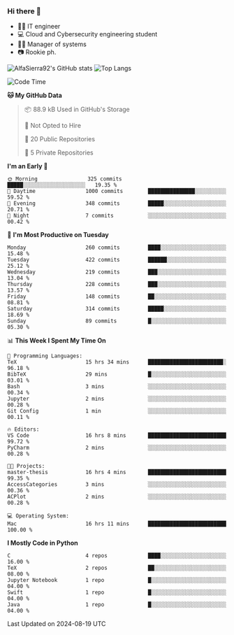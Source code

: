 ### Hi there 👋
- 👨‍💻 IT engineer
- 💻 Cloud and Cybersecurity engineering student
- 👨‍💼 Manager of systems
- 📷 Rookie ph.


![AlfaSierra92's GitHub stats](https://github-readme-stats.vercel.app/api?username=AlfaSierra92&theme=nord)
![Top Langs](https://github-readme-stats.vercel.app/api/top-langs/?username=AlfaSierra92&theme=nord&layout=compact)

<!--START_SECTION:waka-->
![Code Time](http://img.shields.io/badge/Code%20Time-173%20hrs%2024%20mins-blue)

**🐱 My GitHub Data** 

> 📦 88.9 kB Used in GitHub's Storage 
 > 
> 🚫 Not Opted to Hire
 > 
> 📜 20 Public Repositories 
 > 
> 🔑 5 Private Repositories 
 > 
**I'm an Early 🐤** 

```text
🌞 Morning                325 commits         █████░░░░░░░░░░░░░░░░░░░░   19.35 % 
🌆 Daytime                1000 commits        ███████████████░░░░░░░░░░   59.52 % 
🌃 Evening                348 commits         █████░░░░░░░░░░░░░░░░░░░░   20.71 % 
🌙 Night                  7 commits           ░░░░░░░░░░░░░░░░░░░░░░░░░   00.42 % 
```
📅 **I'm Most Productive on Tuesday** 

```text
Monday                   260 commits         ████░░░░░░░░░░░░░░░░░░░░░   15.48 % 
Tuesday                  422 commits         ██████░░░░░░░░░░░░░░░░░░░   25.12 % 
Wednesday                219 commits         ███░░░░░░░░░░░░░░░░░░░░░░   13.04 % 
Thursday                 228 commits         ███░░░░░░░░░░░░░░░░░░░░░░   13.57 % 
Friday                   148 commits         ██░░░░░░░░░░░░░░░░░░░░░░░   08.81 % 
Saturday                 314 commits         █████░░░░░░░░░░░░░░░░░░░░   18.69 % 
Sunday                   89 commits          █░░░░░░░░░░░░░░░░░░░░░░░░   05.30 % 
```


📊 **This Week I Spent My Time On** 

```text
💬 Programming Languages: 
TeX                      15 hrs 34 mins      ████████████████████████░   96.18 % 
BibTeX                   29 mins             █░░░░░░░░░░░░░░░░░░░░░░░░   03.01 % 
Bash                     3 mins              ░░░░░░░░░░░░░░░░░░░░░░░░░   00.34 % 
Jupyter                  2 mins              ░░░░░░░░░░░░░░░░░░░░░░░░░   00.28 % 
Git Config               1 min               ░░░░░░░░░░░░░░░░░░░░░░░░░   00.11 % 

🔥 Editors: 
VS Code                  16 hrs 8 mins       █████████████████████████   99.72 % 
PyCharm                  2 mins              ░░░░░░░░░░░░░░░░░░░░░░░░░   00.28 % 

🐱‍💻 Projects: 
master-thesis            16 hrs 4 mins       █████████████████████████   99.35 % 
AccessCategories         3 mins              ░░░░░░░░░░░░░░░░░░░░░░░░░   00.36 % 
ACPlot                   2 mins              ░░░░░░░░░░░░░░░░░░░░░░░░░   00.28 % 

💻 Operating System: 
Mac                      16 hrs 11 mins      █████████████████████████   100.00 % 
```

**I Mostly Code in Python** 

```text
C                        4 repos             ████░░░░░░░░░░░░░░░░░░░░░   16.00 % 
TeX                      2 repos             ██░░░░░░░░░░░░░░░░░░░░░░░   08.00 % 
Jupyter Notebook         1 repo              █░░░░░░░░░░░░░░░░░░░░░░░░   04.00 % 
Swift                    1 repo              █░░░░░░░░░░░░░░░░░░░░░░░░   04.00 % 
Java                     1 repo              █░░░░░░░░░░░░░░░░░░░░░░░░   04.00 % 
```




 Last Updated on 2024-08-19 UTC
<!--END_SECTION:waka-->

<!--
**AlfaSierra92/AlfaSierra92** is a ✨ _special_ ✨ repository because its `README.md` (this file) appears on your GitHub profile.

Here are some ideas to get you started:

- 🔭 I’m currently working on ...
- 🌱 I’m currently learning ...
- 👯 I’m looking to collaborate on ...
- 🤔 I’m looking for help with ...
- 💬 Ask me about ...
- 📫 How to reach me: ...
- 😄 Pronouns: ...
- ⚡ Fun fact: ...
-->
